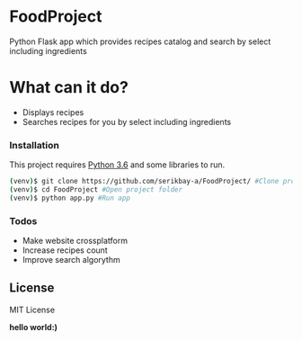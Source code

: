 # FoodProject
Python Flask app which provides recipes catalog and search by select including ingredients

# What can it  do?

  - Displays recipes
  - Searches recipes for you by select including ingredients

### Installation

This project requires [Python 3.6](https://www.python.org/downloads/release/python-360/) and some libraries to run.


```sh
(venv)$ git clone https://github.com/serikbay-a/FoodProject/ #Clone project repo
(venv)$ cd FoodProject #Open project folder
(venv)$ python app.py #Run app
```


### Todos

 - Make website crossplatform
 - Increase recipes count
 - Improve search algorythm

License
----
MIT License


**hello world:)**
